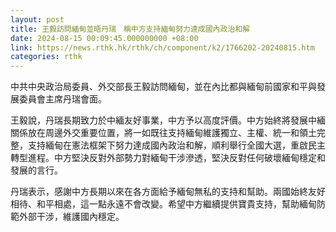 ```yaml
---
layout: post
title: 王毅訪問緬甸並晤丹瑞　稱中方支持緬甸努力達成國內政治和解
date: 2024-08-15 00:09:45.000000000 +08:00
link: https://news.rthk.hk/rthk/ch/component/k2/1766202-20240815.htm
categories: rthk
---
```


中共中央政治局委員、外交部長王毅訪問緬甸，並在內比都與緬甸前國家和平與發展委員會主席丹瑞會面。

王毅說，丹瑞長期致力於中緬友好事業，中方予以高度評價。中方始終將發展中緬關係放在周邊外交重要位置，將一如既往支持緬甸維護獨立、主權、統一和領土完整，支持緬甸在憲法框架下努力達成國內政治和解，順利舉行全國大選，重啟民主轉型進程。中方堅決反對外部勢力對緬甸干涉滲透，堅決反對任何破壞緬甸穩定和發展的言行。

丹瑞表示，感謝中方長期以來在各方面給予緬甸無私的支持和幫助。兩國始終友好相待、和平相處，這一點永遠不會改變。希望中方繼續提供寶貴支持，幫助緬甸防範外部干涉，維護國內穩定。
